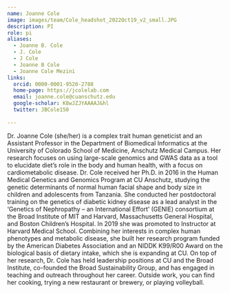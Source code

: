 ```yaml
---
name: Joanne Cole
image: images/team/Cole_headshot_2022Oct19_v2_small.JPG
description: PI
role: pi
aliases:
  - Joanne B. Cole
  - J. Cole
  - J Cole
  - Joanne B Cole
  - Joanne Cole Mezini
links:
  orcid: 0000-0001-9520-2788
  home-page: https://jcolelab.com
  email: joanne.cole@cuanschutz.edu
  google-scholar: K8wJZJYAAAAJ&hl
  twitter: JBCole150
  
---
```


Dr. Joanne Cole (she/her) is a complex trait human geneticist and an Assistant Professor in the Department of Biomedical Informatics at the University of Colorado School of Medicine, Anschutz Medical Campus. Her research focuses on using large-scale genomics and GWAS data as a tool to elucidate diet’s role in the body and human health, with a focus on cardiometabolic disease. Dr. Cole received her Ph.D. in 2016 in the Human Medical Genetics and Genomics Program at CU Anschutz, studying the genetic determinants of normal human facial shape and body size in children and adolescents from Tanzania. She conducted her postdoctoral training on the genetics of diabetic kidney disease as a lead analyst in the ‘Genetics of Nephropathy – an International Effort’ (GENIE) consortium at the Broad Institute of MIT and Harvard, Massachusetts General Hospital, and Boston Children’s Hospital. In 2019 she was promoted to Instructor at Harvard Medical School. Combining her interests in complex human phenotypes and metabolic disease, she built her research program funded by the American Diabetes Association and an NIDDK K99/R00 Award on the biological basis of dietary intake, which she is expanding at CU. On top of her research, Dr. Cole has held leadership positions at CU and the Broad Institute, co-founded the Broad Sustainability Group, and has engaged in teaching and outreach throughout her career. Outside work, you can find her cooking, trying a new restaurant or brewery, or playing volleyball.
